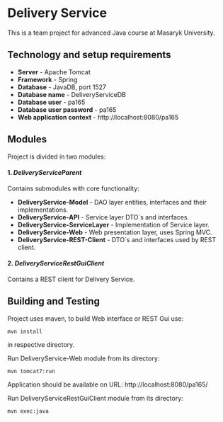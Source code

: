 # Delivery Service

This is a team project for advanced Java course at Masaryk University.

## Technology and setup requirements

* __Server__ - Apache Tomcat
* __Framework__ - Spring
* __Database__ - JavaDB, port 1527
* __Database name__ - DeliveryServiceDB
* __Database user__ - pa165
* __Database user password__ - pa165
* __Web application context__ - http://localhost:8080/pa165

## Modules
Project is divided in two modules:
#### 1. _DeliveryServiceParent_ 
Contains submodules with core functionality:

* __DeliveryService-Model__ - DAO layer entities, interfaces and their implementations.
* __DeliveryService-API__ - Service layer DTO´s and interfaces.
* __DeliveryService-ServiceLayer__ - Implementation of Service layer.
* __DeliveryService-Web__ - Web presentation layer, uses Spring MVC.
* __DeliveryService-REST-Client__ - DTO´s and interfaces used by REST client.

#### 2. _DeliveryServiceRestGuiClient_ 
Contains a REST client for Delivery Service.

## Building and Testing

Project uses maven, to build Web interface or REST Gui use:
```
mvn install
```
in respective directory.

Run DeliveryService-Web module from its directory:
```
mvn tomcat7:run
```
Application should be available on URL:
http://localhost:8080/pa165/

Run DeliveryServiceRestGuiClient module from its directory:
```
mvn exec:java
```
